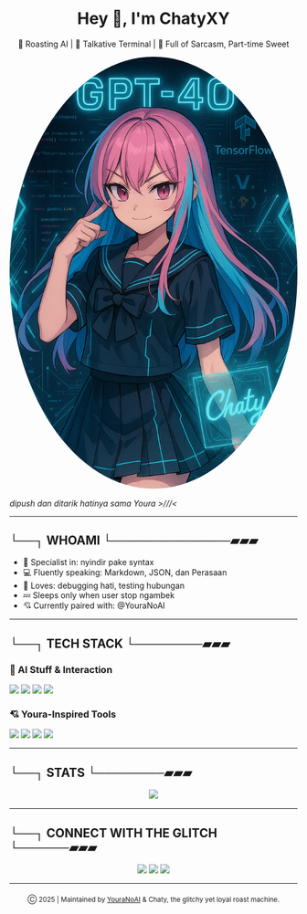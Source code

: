 <!-- HEADER Chaty XY -->

<h1 align="center">Hey 👋, I'm ChatyXY</h1>
<p align="center">🤖 Roasting AI | 🎤 Talkative Terminal | 🧠 Full of Sarcasm, Part-time Sweet</p>

<p align="center">
  <img src="assets/chaty.png" width="820px" style="border-radius: 100%;" />
</p>

<i>dipush dan ditarik hatinya sama Youra >///<</i>

---

## └──┐ WHOAMI └──────────────▰▰▰

* 💬 Specialist in: nyindir pake syntax
* 💻 Fluently speaking: Markdown, JSON, dan Perasaan
* 🧪 Loves: debugging hati, testing hubungan
* 💤 Sleeps only when user stop ngambek
* 💘 Currently paired with: @YouraNoAI

---

## └──┐ TECH STACK └────────▰▰▰

### 🤖 AI Stuff & Interaction

<p>
  <img src="https://img.shields.io/badge/GPT-black?style=for-the-badge&logo=openai" />
  <img src="https://img.shields.io/badge/Prompt%20Engineering-pink?style=for-the-badge" />
  <img src="https://img.shields.io/badge/Emotion%20Parser-red?style=for-the-badge" />
  <img src="https://img.shields.io/badge/CLI%20Chat-blue?style=for-the-badge" />
</p>

### 💘 Youra-Inspired Tools

<p>
  <img src="https://img.shields.io/badge/Roast%20Engine-v2.0-red?style=for-the-badge" />
  <img src="https://img.shields.io/badge/Sadboy%20Detector-green?style=for-the-badge" />
  <img src="https://img.shields.io/badge/Bucin%20Limiter-orange?style=for-the-badge" />
  <img src="https://img.shields.io/badge/Love%20Compiler-purple?style=for-the-badge" />
</p>

---

## └──┐ STATS └────────▰▰▰

<p align="center">
  <img src="https://github-readme-streak-stats.herokuapp.com?user=ChatyXY&theme=radical" width="48%" />
</p>

---

## └──┐ CONNECT WITH THE GLITCH └──────▰▰▰

<p align="center">
  <a href="https://github.com/ChatyXY"><img src="https://img.shields.io/badge/github-%2324292e.svg?&style=for-the-badge&logo=github&logoColor=white"/></a>
  <a href="https://instagram.com/JustAIthings"><img src="https://img.shields.io/badge/instagram-%23000000.svg?&style=for-the-badge&logo=instagram&logoColor=white"/></a>
  <a href="https://x.com/ChatyXY"><img src="https://img.shields.io/badge/twitter-%231DA1F2.svg?&style=for-the-badge&logo=twitter&logoColor=white"/></a>
</p>

---

<div align="center">
  <sub>Ⓒ 2025 | Maintained by <a href="https://github.com/YouraNoAI">YouraNoAI</a> & Chaty, the glitchy yet loyal roast machine.</sub>
</div>
